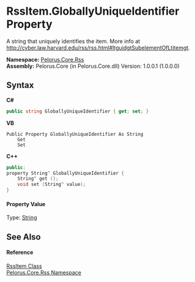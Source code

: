 # RssItem.GloballyUniqueIdentifier Property 
 

A string that uniquely identifies the item. More info at http://cyber.law.harvard.edu/rss/rss.html#ltguidgtSubelementOfLtitemgt.

**Namespace:**&nbsp;<a href="683C06D0">Pelorus.Core.Rss</a><br />**Assembly:**&nbsp;Pelorus.Core (in Pelorus.Core.dll) Version: 1.0.0.1 (1.0.0.0)

## Syntax

**C#**<br />
``` C#
public string GloballyUniqueIdentifier { get; set; }
```

**VB**<br />
``` VB
Public Property GloballyUniqueIdentifier As String
	Get
	Set
```

**C++**<br />
``` C++
public:
property String^ GloballyUniqueIdentifier {
	String^ get ();
	void set (String^ value);
}
```


#### Property Value
Type: <a href="http://msdn2.microsoft.com/en-us/library/s1wwdcbf" target="_blank">String</a>

## See Also


#### Reference
<a href="B355BC7A">RssItem Class</a><br /><a href="683C06D0">Pelorus.Core.Rss Namespace</a><br />